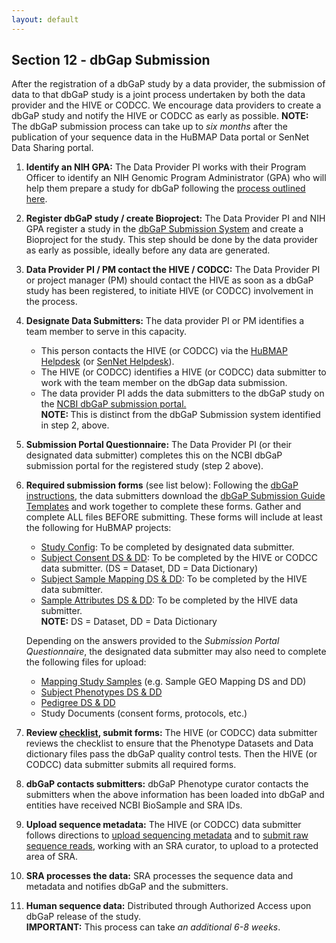 ```yaml
---
layout: default
---
```


## Section 12 - dbGap Submission

After the registration of a dbGaP study by a data provider, the submission of data to that dbGaP study is a joint process undertaken by both the data provider and the HIVE or CODCC. We encourage data providers to create a dbGaP study and notify the HIVE or CODCC as early as possible. **NOTE:** The dbGaP submission process can take up to _six months_ after the publication of your sequence data in the HuBMAP Data portal or SenNet Data Sharing portal. 

1. **Identify an NIH GPA:** The Data Provider PI works with their Program Officer to identify an NIH Genomic Program Administrator (GPA) who will help them prepare a study for dbGaP following the [process outlined here](https://sharing.nih.gov/genomic-data-sharing-policy/submitting-genomic-data/how-to-register-and-submit-a-study-in-dbgap). 
2. **Register dbGaP study / create Bioproject:** The Data Provider PI and NIH GPA register a study in the [dbGaP Submission System](https://dbgap.ncbi.nlm.nih.gov/dbgap/ss/dbgapss.cgi?login) and create a Bioproject for the study. This step should be done by the data provider as early as possible, ideally before any data are generated. 
3. **Data Provider PI / PM contact the HIVE / CODCC:** The Data Provider PI or project manager (PM) should contact the HIVE as soon as a dbGaP study has been registered, to initiate HIVE (or CODCC) involvement in the process. 
4. **Designate Data Submitters:** The data provider PI or PM identifies a team member to serve in this capacity.
   - This person contacts the HIVE (or CODCC) via the <a href="mailto:help@hubmapconsortium.org">HuBMAP Helpdesk</a> (or <a href="mailto:help@sennetconsortium.org">SenNet Helpdesk</a>).
   - The HIVE (or CODCC) identifies a HIVE (or CODCC) data submitter to work with the team member on the dbGap data submission.
   - The data provider PI adds the data submitters to the dbGaP study on the <a href="https://submit.ncbi.nlm.nih.gov/dbgap/">NCBI dbGaP submission portal.</a>
    <br><strong>NOTE: </strong>This is distinct from the dbGaP Submission system identified in step 2, above.
5. **Submission Portal Questionnaire:** The Data Provider PI (or their designated data submitter) completes this on the NCBI dbGaP submission portal for the registered study (step 2 above).
6. **Required submission forms** (see list below): Following the <a href="https://www.ncbi.nlm.nih.gov/gap/docs/submissionguide/#astart">dbGaP instructions</a>, the data submitters download the <a href=" https://ftp.ncbi.nlm.nih.gov/dbgap/dbGaP_Submission_Guide_Templates/">dbGaP Submission Guide Templates</a> 
and work together to complete these forms. Gather and complete ALL files BEFORE submitting. 
These forms will include at least the following for HuBMAP projects: 
    - <a href="https://www.ncbi.nlm.nih.gov/gap/docs/submissionguide/#aconfig">Study Config</a>: To be completed by designated data submitter.
    - <a href="https://www.ncbi.nlm.nih.gov/gap/docs/submissionguide/#asc">Subject Consent DS & DD</a>: To be completed by the HIVE or CODCC data submitter. (DS = Dataset, DD = Data Dictionary)
    - <a href="https://www.ncbi.nlm.nih.gov/gap/docs/submissionguide/#assm">Subject Sample Mapping DS & DD</a>: To be completed by the HIVE data submitter.
    - <a href="https://www.ncbi.nlm.nih.gov/gap/docs/submissionguide/#asampattr"> Sample Attributes DS & DD</a>: To be completed by the HIVE data submitter. 
   <br> **NOTE:** DS = Dataset, DD = Data Dictionary 

   Depending on the answers provided to the _Submission Portal Questionnaire_, the designated data submitter may also need to complete the following files for upload: 
   - <a href="https://www.ncbi.nlm.nih.gov/gap/docs/submissionguide/#ncbidb">Mapping Study Samples</a> (e.g. Sample GEO Mapping DS and DD)
   - <a href="https://www.ncbi.nlm.nih.gov/gap/docs/submissionguide/#crucialdata">Subject Phenotypes DS & DD</a>
   - <a href="https://www.ncbi.nlm.nih.gov/gap/docs/submissionguide/#aped">Pedigree DS & DD</a>
   - Study Documents (consent forms, protocols, etc.)

7. **Review <a href=" https://www.ncbi.nlm.nih.gov/gap/docs/submissionguide/#16-how-do-i-verify-that-my-ds-an">checklist</a>, submit forms:** The HIVE (or CODCC) data submitter reviews the checklist to ensure that the Phenotype Datasets and Data dictionary files pass the dbGaP quality control tests. Then the HIVE (or CODCC) data submitter submits all required forms.
8. **dbGaP contacts submitters:** dbGaP Phenotype curator contacts the submitters when the above information has been loaded into dbGaP and entities have received NCBI BioSample and SRA IDs.
9. **Upload sequence metadata:** The HIVE (or CODCC) data submitter follows directions to <a href=" https://www.ncbi.nlm.nih.gov/gap/docs/submissionguide/#20-how-do-i-submit-files-for-hig">upload sequencing metadata</a> and to <a href=" https://www.ncbi.nlm.nih.gov/sra/docs/submitdbgap/">submit raw sequence reads</a>, working with an SRA curator, to upload to a protected area of SRA.
10. **SRA processes the data:** SRA processes the sequence data and metadata and notifies dbGaP and the submitters.
11. **Human sequence data:** Distributed through Authorized Access upon dbGaP release of the study. <br>
<b>IMPORTANT:</b> This process can take <em>an additional 6-8 weeks</em>.
